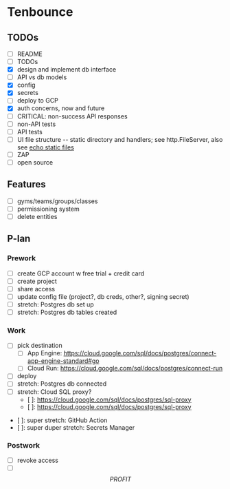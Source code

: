 # Tenbounce

## TODOs

- [ ] README
- [ ] TODOs
- [x] design and implement db interface
- [ ] API vs db models
- [x] config
- [x] secrets
- [ ] deploy to GCP
- [x] auth concerns, now and future
- [ ] CRITICAL: non-success API responses
- [ ] non-API tests
- [ ] API tests
- [ ] UI file structure -- static directory and handlers; see http.FileServer, also see [echo static files](https://echo.labstack.com/docs/static-files)
- [ ] ZAP
- [ ] open source

## Features

- [ ] gyms/teams/groups/classes
- [ ] permissioning system
- [ ] delete entities

## P-lan

### Prework

- [ ] create GCP account w free trial + credit card
- [ ] create project
- [ ] share access
- [ ] update config file (project?, db creds, other?, signing secret)
- [ ] stretch: Postgres db set up
- [ ] stretch: Postgres db tables created

### Work

- [ ] pick destination
  - [ ] App Engine: https://cloud.google.com/sql/docs/postgres/connect-app-engine-standard#go
  - [ ] Cloud Run: https://cloud.google.com/sql/docs/postgres/connect-run
- [ ] deploy
- [ ] stretch: Postgres db connected
- [ ] stretch: Cloud SQL proxy?
  - [ ]: https://cloud.google.com/sql/docs/postgres/sql-proxy
  - [ ]: https://cloud.google.com/sql/docs/postgres/sql-proxy
- [ ]: super stretch: GitHub Action
- [ ]: super duper stretch: Secrets Manager

### Postwork

- [ ] revoke access
- [ ] $$ PROFIT $$
